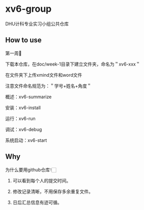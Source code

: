 # xv6-group
DHU计科专业实习小组公共仓库

## How to use
第一周🐳

下载本仓库，在doc/week-1目录下建立文件夹，命名为＂xv6-xxx＂

在文件夹下上传xmind文件和word文件

注意文件命名规范为：＂学号+姓名+角度＂

概述：xv6-summarize

安装：xv6-install

运行：xv6-run

调试：xv6-debug

系统启动：xv6-start

## Why

为什么要用github仓库👇🏻

1. 可以看到每个人的提交时间。

2. 修改记录清晰，不用保存多余重复文件。

3. 日后汇总信息有迹可循。
